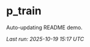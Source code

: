 # p_train

Auto-updating README demo.

<!--START_SECTION:status-->
_Last run: 2025-10-19 15:17 UTC_
<!--END_SECTION:status-->




















































































































































































































































































































































































































































































































































































































































































































































































































































































































































































































































































































































































































































































































































































































